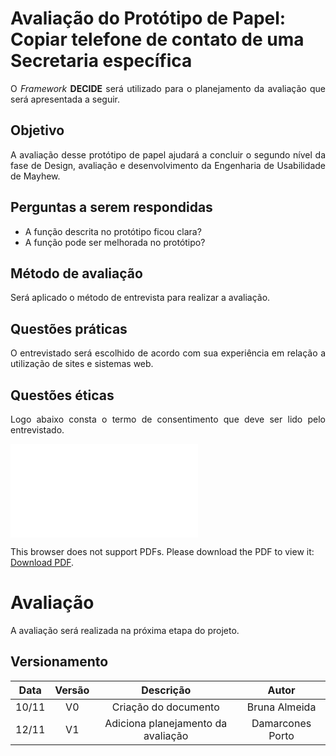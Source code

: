 # Avaliação do Protótipo de Papel: Copiar telefone de contato de uma Secretaria específica  

<p align="justify">O <i>Framework</i> <b>DECIDE</b> será utilizado para o planejamento da avaliação que será apresentada a seguir.</p>

## Objetivo

<p align="justify">A avaliação desse protótipo de papel ajudará a concluir o segundo nível da fase de Design, avaliação e desenvolvimento da Engenharia de Usabilidade de Mayhew.</p>

##  Perguntas a serem respondidas

- A função descrita no protótipo ficou clara?
- A função pode ser melhorada no protótipo?

##  Método de avaliação

<p align="justify"> Será aplicado o método de entrevista para realizar a avaliação.</p>

##  Questões práticas

<p align="justify">O entrevistado será escolhido de acordo com sua experiência em relação a utilização de sites e sistemas web.</p>

##  Questões éticas

<p align="justify">Logo abaixo consta o termo de consentimento que deve ser lido pelo entrevistado.</p>

<object data="../TERMO.pdf" type="application/pdf" width="700px" height="500px">
<embed src="../TERMO.pdf">
        <p>This browser does not support PDFs. Please download the PDF to view it: <a href="../TERMO.pdf">Download PDF</a>.</p>
    </embed>
</object>

# Avaliação 

<p align="justify">A avaliação será realizada na próxima etapa do projeto.</p>

## Versionamento

| Data | Versão |           Descrição             |    Autor    |
|:----:|:------:|:-------------------------------:|:-----------:|
|10/11 |V0      |     Criação do documento        |Bruna Almeida|
|12/11 |V1      | Adiciona planejamento da avaliação| Damarcones Porto|